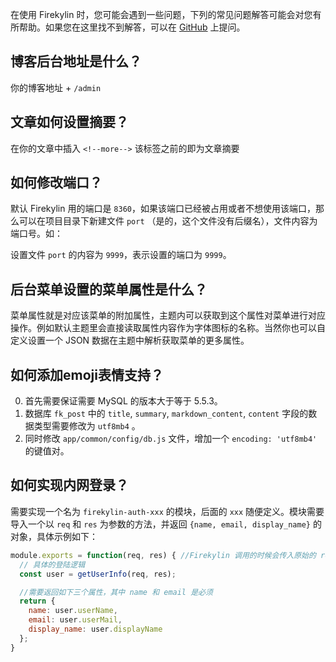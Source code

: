 在使用 Firekylin 时，您可能会遇到一些问题，下列的常见问题解答可能会对您有所帮助。如果您在这里找不到解答，可以在 [GitHub](https://github.com/firekylin/firekylin/issues) 上提问。

## 博客后台地址是什么？
你的博客地址 + `/admin`

## 文章如何设置摘要？
在你的文章中插入 `<!--more-->` 该标签之前的即为文章摘要

## 如何修改端口？
默认 Firekylin 用的端口是  `8360`，如果该端口已经被占用或者不想使用该端口，那么可以在项目目录下新建文件 `port` （是的，这个文件没有后缀名），文件内容为端口号。如：  

设置文件 `port` 的内容为 `9999`，表示设置的端口为 `9999`。

## 后台菜单设置的菜单属性是什么？
菜单属性就是对应该菜单的附加属性，主题内可以获取到这个属性对菜单进行对应操作。例如默认主题里会直接读取属性内容作为字体图标的名称。当然你也可以自定义设置一个 JSON 数据在主题中解析获取菜单的更多属性。

## 如何添加emoji表情支持？
0. 首先需要保证需要 MySQL 的版本大于等于 5.5.3。
1. 数据库 `fk_post` 中的 `title`, `summary`, `markdown_content`, `content` 字段的数据类型需要修改为 `utf8mb4` 。
2. 同时修改 `app/common/config/db.js` 文件，增加一个 `encoding: 'utf8mb4'` 的键值对。

## 如何实现内网登录？

需要实现一个名为 `firekylin-auth-xxx` 的模块，后面的 `xxx` 随便定义。模块需要导入一个以 `req` 和 `res` 为参数的方法，并返回 `{name, email, display_name}` 的对象，具体示例如下：

```js
module.exports = function(req, res) { //Firekylin 调用的时候会传入原始的 req 和 res 对象
  // 具体的登陆逻辑
  const user = getUserInfo(req, res);

  //需要返回如下三个属性，其中 name 和 email 是必须
  return {
    name: user.userName, 
    email: user.userMail, 
    display_name: user.displayName
  };
}
```